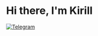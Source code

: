 <div id="header" align="centre">
  <h1>Hi there, I'm Kirill</h1>
</div>
<div id="socials aligh="centre>
  <a href="https://t.me/Pykoz41">
      <img src="[![image](https://github.com/kirill357753/kirill357753/assets/93828702/e1646a36-3825-4bd4-bd45-0a796b5afb62)](https://icons8.ru/icon/lUktdBVdL4Kb/telegram)
" alt="Telegram">
  </a>
</div>
<!--
**kirill357753/kirill357753** is a ✨ _special_ ✨ repository because its `README.md` (this file) appears on your GitHub profile.

Here are some ideas to get you started:

- 🔭 I’m currently working on ...
- 🌱 I’m currently learning ...
- 👯 I’m looking to collaborate on ...
- 🤔 I’m looking for help with ...
- 💬 Ask me about ...
- 📫 How to reach me: ...
- 😄 Pronouns: ...
- ⚡ Fun fact: ...
-->
